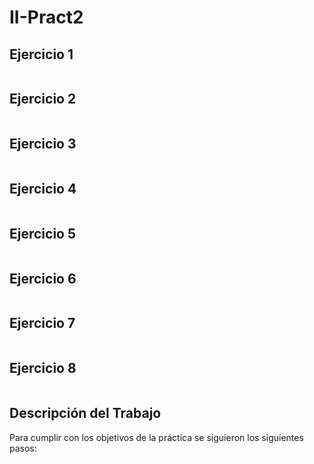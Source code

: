 # II-Pract2
## Ejercicio 1
![]()
## Ejercicio 2
![]()
## Ejercicio 3
![]()
## Ejercicio 4
![]()
## Ejercicio 5
![]()
## Ejercicio 6
![]()
## Ejercicio 7
![]()
## Ejercicio 8
![]()
## Descripción del Trabajo
Para cumplir con los objetivos de la práctica se siguieron los siguientes pasos:
